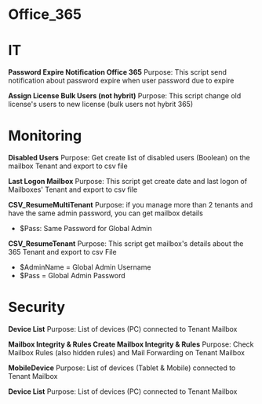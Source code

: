 # Office_365

# IT
**Password Expire Notification Office 365**
Purpose:  This script send notification about password expire when user password due to expire

**Assign License Bulk Users (not hybrit)**
Purpose:  This script change old license's users to new license (bulk users not hybrit 365)
 
# Monitoring 
**Disabled Users**
Purpose:  Get create list of disabled users (Boolean) on the mailbox Tenant and export to csv file

**Last Logon Mailbox**
Purpose:  This script get create date and last logon of Mailboxes' Tenant and export to csv file

**CSV_ResumeMultiTenant**
Purpose:  if you manage more than 2 tenants and have the same admin password, you can get mailbox details
- $Pass: Same Password for Global Admin

**CSV_ResumeTenant**
Purpose:  This script get mailbox's details about the 365 Tenant and export to csv File
- $AdminName = Global Admin Username
- $Pass = Global Admin Password

# Security
**Device List** 
Purpose: List of devices (PC) connected to Tenant Mailbox

**Mailbox Integrity & Rules	Create Mailbox Integrity & Rules**
Purpose: Check Mailbox Rules (also hidden rules) and Mail Forwarding on Tenant Mailbox

**MobileDevice**
Purpose: List of devices (Tablet & Mobile) connected to Tenant Mailbox

**Device List** 
Purpose: List of devices (PC) connected to Tenant Mailbox

